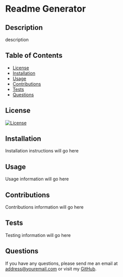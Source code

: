 
# Readme Generator

## Description
description

## Table of Contents
* [License](#license)
* [Installation](#installation)
* [Usage](#usage)
* [Contributions](#contributions)
* [Tests](#tests)
* [Questions](#questions)

## License
[![License](https://img.shields.io/badge/license-MIT-brightgreen.svg)](https://opensource.org/licenses/MIT)

## Installation
Installation instructions will go here

## Usage
Usage information will go here

## Contributions
Contributions information will go here

## Tests
Testing information will go here

## Questions
If you have any questions, please send me an email at <address@youremail.com> or visit my [GitHub](https://github.com/username).
